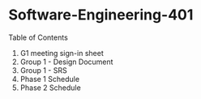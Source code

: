# Software-Engineering-401
 <h>Table of Contents</h>
 1. G1 meeting sign-in sheet
 2. Group 1 - Design Document
 3. Group 1 - SRS
 4. Phase 1 Schedule
 5. Phase 2 Schedule